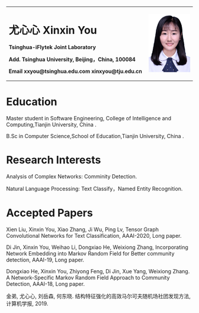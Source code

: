 <table border="0">
  <tr>
    <td width="75%">
      <h1>尤心心 Xinxin You</h1>
      <p><b>Tsinghua-iFlytek Joint Laboratory  </b></p>
      <p><b>Add. Tsinghua University, Beijing，China, 100084  </b></p>
      <p><b>Email  xxyou@tsinghua.edu.com  xinxyou@tju.edu.cn  </b></p>
    </td>
    <td width="25%">
      <img src="/xinxinyou.jpg" width="100%">      
    </td>
  </tr>
</table>
      
<h1>Education</h1>
<p> Master student in Software Engineering, College of Intelligence and Computing,Tianjin University, China .</p>
<p> B.Sc in Computer Science,School of Education,Tianjin University, China .</p>
 
 
<h1>Research Interests</h1>
<p> Analysis of Complex Networks: Comminity Detection.</p>
<p> Natural Language Processing: Text Classify，Named Entity Recognition.</p>


<h1>Accepted Papers</h1>
<p> Xien Liu, Xinxin You, Xiao Zhang, Ji Wu, Ping Lv, Tensor Graph Convolutional Networks for Text Classification, AAAI-2020, Long paper.</p>
<p> Di Jin, Xinxin You, Weihao Li, Dongxiao He, Weixiong Zhang, Incorporating Network Embedding into Markov Random Field for Better community detection, AAAI-19, Long paper.</p>
<p> Dongxiao He, Xinxin You, Zhiyong Feng, Di Jin, Xue Yang, Weixiong Zhang. A Network-Specific Markov Random Field Approach to Community Detection, AAAI-18, Long paper.</p>
<p> 金弟, 尤心心, 刘岳森, 何东晓. 结构特征强化的高效马尔可夫随机场社团发现方法, 计算机学报, 2019.</p>
